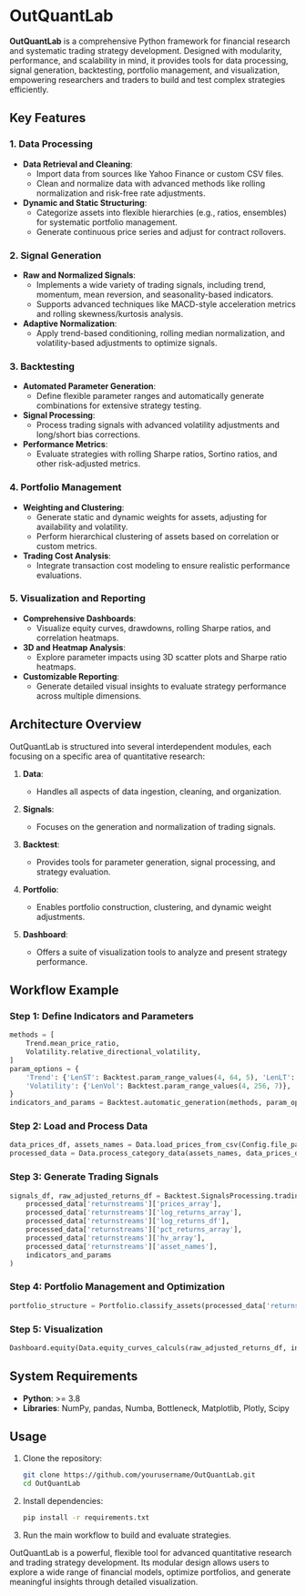 
# OutQuantLab

**OutQuantLab** is a comprehensive Python framework for financial research and systematic trading strategy development. Designed with modularity, performance, and scalability in mind, it provides tools for data processing, signal generation, backtesting, portfolio management, and visualization, empowering researchers and traders to build and test complex strategies efficiently.

## Key Features

### 1. Data Processing
- **Data Retrieval and Cleaning**:
  - Import data from sources like Yahoo Finance or custom CSV files.
  - Clean and normalize data with advanced methods like rolling normalization and risk-free rate adjustments.
- **Dynamic and Static Structuring**:
  - Categorize assets into flexible hierarchies (e.g., ratios, ensembles) for systematic portfolio management.
  - Generate continuous price series and adjust for contract rollovers.

### 2. Signal Generation
- **Raw and Normalized Signals**:
  - Implements a wide variety of trading signals, including trend, momentum, mean reversion, and seasonality-based indicators.
  - Supports advanced techniques like MACD-style acceleration metrics and rolling skewness/kurtosis analysis.
- **Adaptive Normalization**:
  - Apply trend-based conditioning, rolling median normalization, and volatility-based adjustments to optimize signals.

### 3. Backtesting
- **Automated Parameter Generation**:
  - Define flexible parameter ranges and automatically generate combinations for extensive strategy testing.
- **Signal Processing**:
  - Process trading signals with advanced volatility adjustments and long/short bias corrections.
- **Performance Metrics**:
  - Evaluate strategies with rolling Sharpe ratios, Sortino ratios, and other risk-adjusted metrics.

### 4. Portfolio Management
- **Weighting and Clustering**:
  - Generate static and dynamic weights for assets, adjusting for availability and volatility.
  - Perform hierarchical clustering of assets based on correlation or custom metrics.
- **Trading Cost Analysis**:
  - Integrate transaction cost modeling to ensure realistic performance evaluations.

### 5. Visualization and Reporting
- **Comprehensive Dashboards**:
  - Visualize equity curves, drawdowns, rolling Sharpe ratios, and correlation heatmaps.
- **3D and Heatmap Analysis**:
  - Explore parameter impacts using 3D scatter plots and Sharpe ratio heatmaps.
- **Customizable Reporting**:
  - Generate detailed visual insights to evaluate strategy performance across multiple dimensions.

## Architecture Overview

OutQuantLab is structured into several interdependent modules, each focusing on a specific area of quantitative research:

1. **Data**:
   - Handles all aspects of data ingestion, cleaning, and organization.

2. **Signals**:
   - Focuses on the generation and normalization of trading signals.

3. **Backtest**:
   - Provides tools for parameter generation, signal processing, and strategy evaluation.

4. **Portfolio**:
   - Enables portfolio construction, clustering, and dynamic weight adjustments.

5. **Dashboard**:
   - Offers a suite of visualization tools to analyze and present strategy performance.

## Workflow Example

### Step 1: Define Indicators and Parameters
```python
methods = [
    Trend.mean_price_ratio,
    Volatility.relative_directional_volatility,
]
param_options = {
    'Trend': {'LenST': Backtest.param_range_values(4, 64, 5), 'LenLT': Backtest.param_range_values(16, 256, 5)},
    'Volatility': {'LenVol': Backtest.param_range_values(4, 256, 7)},
}
indicators_and_params = Backtest.automatic_generation(methods, param_options)
```

### Step 2: Load and Process Data
```python
data_prices_df, assets_names = Data.load_prices_from_csv(Config.file_path_yf)
processed_data = Data.process_category_data(assets_names, data_prices_df, initial_equity=100)
```

### Step 3: Generate Trading Signals
```python
signals_df, raw_adjusted_returns_df = Backtest.SignalsProcessing.trading_signals(
    processed_data['returnstreams']['prices_array'],
    processed_data['returnstreams']['log_returns_array'],
    processed_data['returnstreams']['log_returns_df'],
    processed_data['returnstreams']['pct_returns_array'],
    processed_data['returnstreams']['hv_array'],
    processed_data['returnstreams']['asset_names'],
    indicators_and_params
)
```

### Step 4: Portfolio Management and Optimization
```python
portfolio_structure = Portfolio.classify_assets(processed_data['returnstreams']['asset_names'], Config.portfolio_etf)
```

### Step 5: Visualization
```python
Dashboard.equity(Data.equity_curves_calculs(raw_adjusted_returns_df, initial_equity=100000))
```

## System Requirements
- **Python**: >= 3.8
- **Libraries**: NumPy, pandas, Numba, Bottleneck, Matplotlib, Plotly, Scipy

## Usage

1. Clone the repository:
   ```bash
   git clone https://github.com/yourusername/OutQuantLab.git
   cd OutQuantLab
   ```

2. Install dependencies:
   ```bash
   pip install -r requirements.txt
   ```

3. Run the main workflow to build and evaluate strategies.

OutQuantLab is a powerful, flexible tool for advanced quantitative research and trading strategy development. Its modular design allows users to explore a wide range of financial models, optimize portfolios, and generate meaningful insights through detailed visualization.
